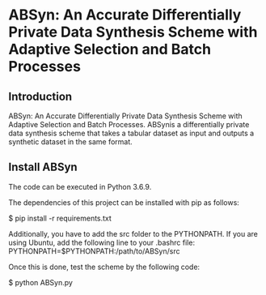# ABSyn: An Accurate Differentially Private Data Synthesis Scheme with Adaptive Selection and Batch Processes

## Introduction

ABSyn: An Accurate Differentially Private Data Synthesis Scheme with Adaptive Selection and Batch Processes. ABSynis a differentially private data synthesis scheme that takes a tabular dataset as input and outputs a synthetic dataset in the same format. 

## Install ABSyn

The code can be executed in Python 3.6.9.

The dependencies of this project can be installed with pip as follows:

$ pip install -r requirements.txt

Additionally, you have to add the src folder to the PYTHONPATH. If you are using Ubuntu, add the following line to your .bashrc file:
PYTHONPATH=$PYTHONPATH:/path/to/ABSyn/src

Once this is done, test the scheme by the following code:

$ python ABSyn.py